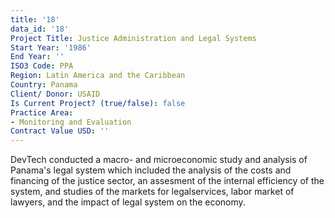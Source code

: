 ```yaml
---
title: '18'
data_id: '18'
Project Title: Justice Administration and Legal Systems
Start Year: '1986'
End Year: ''
ISO3 Code: PPA
Region: Latin America and the Caribbean
Country: Panama
Client/ Donor: USAID
Is Current Project? (true/false): false
Practice Area:
- Monitoring and Evaluation
Contract Value USD: ''
---
```


DevTech conducted a macro- and microeconomic study and analysis of Panama's legal system which included the analysis of the costs and financing of the justice sector, an assesment of the internal efficiency of the system, and studies of the markets for legalservices, labor market of lawyers, and the impact of legal system on the economy.